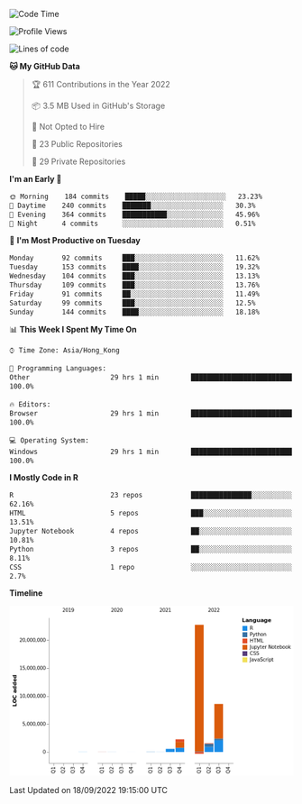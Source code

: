 

<!--**wt12318/wt12318** is a ✨ _special_ ✨ repository because its `README.md` (this file) appears on your GitHub profile.-->

<!--START_SECTION:waka-->
![Code Time](http://img.shields.io/badge/Code%20Time-549%20hrs%2037%20mins-blue)

![Profile Views](http://img.shields.io/badge/Profile%20Views-0-blue)

![Lines of code](https://img.shields.io/badge/From%20Hello%20World%20I%27ve%20Written-35%20Million%20lines%20of%20code-blue)

**🐱 My GitHub Data** 

> 🏆 611 Contributions in the Year 2022
 > 
> 📦 3.5 MB Used in GitHub's Storage 
 > 
> 🚫 Not Opted to Hire
 > 
> 📜 23 Public Repositories 
 > 
> 🔑 29 Private Repositories  
 > 
**I'm an Early 🐤** 

```text
🌞 Morning    184 commits    █████░░░░░░░░░░░░░░░░░░░░   23.23% 
🌆 Daytime    240 commits    ███████░░░░░░░░░░░░░░░░░░   30.3% 
🌃 Evening    364 commits    ███████████░░░░░░░░░░░░░░   45.96% 
🌙 Night      4 commits      ░░░░░░░░░░░░░░░░░░░░░░░░░   0.51%

```
📅 **I'm Most Productive on Tuesday** 

```text
Monday       92 commits     ███░░░░░░░░░░░░░░░░░░░░░░   11.62% 
Tuesday      153 commits    ████░░░░░░░░░░░░░░░░░░░░░   19.32% 
Wednesday    104 commits    ███░░░░░░░░░░░░░░░░░░░░░░   13.13% 
Thursday     109 commits    ███░░░░░░░░░░░░░░░░░░░░░░   13.76% 
Friday       91 commits     ██░░░░░░░░░░░░░░░░░░░░░░░   11.49% 
Saturday     99 commits     ███░░░░░░░░░░░░░░░░░░░░░░   12.5% 
Sunday       144 commits    ████░░░░░░░░░░░░░░░░░░░░░   18.18%

```


📊 **This Week I Spent My Time On** 

```text
⌚︎ Time Zone: Asia/Hong_Kong

💬 Programming Languages: 
Other                    29 hrs 1 min        █████████████████████████   100.0%

🔥 Editors: 
Browser                  29 hrs 1 min        █████████████████████████   100.0%

💻 Operating System: 
Windows                  29 hrs 1 min        █████████████████████████   100.0%

```

**I Mostly Code in R** 

```text
R                        23 repos            ███████████████░░░░░░░░░░   62.16% 
HTML                     5 repos             ███░░░░░░░░░░░░░░░░░░░░░░   13.51% 
Jupyter Notebook         4 repos             ██░░░░░░░░░░░░░░░░░░░░░░░   10.81% 
Python                   3 repos             ██░░░░░░░░░░░░░░░░░░░░░░░   8.11% 
CSS                      1 repo              ░░░░░░░░░░░░░░░░░░░░░░░░░   2.7%

```


**Timeline**

![Chart not found](https://raw.githubusercontent.com/wt12318/wt12318/main/charts/bar_graph.png) 


 Last Updated on 18/09/2022 19:15:00 UTC
<!--END_SECTION:waka-->


